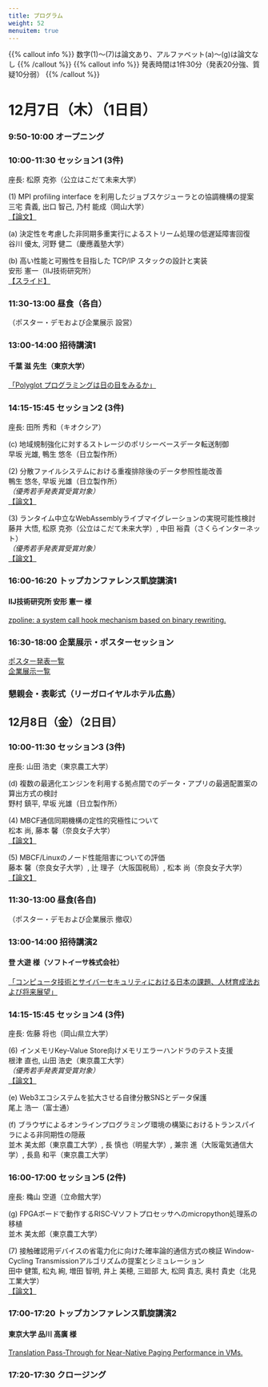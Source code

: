```yaml
---
title: プログラム
weight: 52
menuitem: true
---
```

{{% callout info %}}
数字(1)〜(7)は論文あり、アルファベット(a)〜(g)は論文なし
{{% /callout %}}
{{% callout info %}}
発表時間は1件30分（発表20分強、質疑10分弱）
{{% /callout %}}
#
# 12月7日（木）（1日目）

### 9:50-10:00 オープニング

### 10:00-11:30 セッション1 (3件)
座長: 松原 克弥（公立はこだて未来大学）

(1) MPI profiling interface を利用したジョブスケジューラとの協調機構の提案<br>
     三宅 貴義, 出口 智己, 乃村 能成（岡山大学）<br>
     [【論文】](http://id.nii.ac.jp/1001/00231271/)

(a) 決定性を考慮した非同期多重実行によるストリーム処理の低遅延障害回復<br>
     谷川 優太, 河野 健二（慶應義塾大学）

(b) 高い性能と可搬性を目指した TCP/IP スタックの設計と実装<br>
     安形 憲一（IIJ技術研究所）<br>
     [【スライド】](https://yasukata.github.io/presentation/2023/12/ipsj-comsys35/ipsj-comsys2023-yasukata.pdf)

### 11:30-13:00 昼食（各自）

（ポスター・デモおよび企業展示 設営）

### 13:00-14:00 招待講演1

#### 千葉 滋 先生（東京大学）

[「Polyglot プログラミングは日の目をみるか」](#invite1)

###  14:15-15:45 セッション2 (3件)
座長: 田所 秀和（キオクシア）

(c) 地域規制強化に対するストレージのポリシーベースデータ転送制御<br>
    早坂 光雄, 鴨生 悠冬（日立製作所）


(2) <a id="paper2">分散ファイルシステムにおける重複排除後のデータ参照性能改善</a><br>
    鴨生 悠冬, 早坂 光雄（日立製作所）<br>
    <i>（優秀若手発表賞受賞対象）</i><br>
    [【論文】](http://id.nii.ac.jp/1001/00231272/)<br>

(3) <a id="3paper3">ランタイム中立なWebAssemblyライブマイグレーションの実現可能性検討</a>
<br>
    藤井 大悟, 松原 克弥（公立はこだて未来大学）, 中田 裕貴（さくらインターネット）<br>
    <i>（優秀若手発表賞受賞対象）</i><br>
    [【論文】](http://id.nii.ac.jp/1001/00231273/)

### 16:00-16:20 トップカンファレンス凱旋講演1

#### IIJ技術研究所 安形 憲一 様

[zpoline: a system call hook mechanism based on binary rewriting.](#topconf1)<br>

### 16:30-18:00 企業展示・ポスターセッション

[ポスター発表一覧](#poster)<br>
[企業展示一覧](#exhibition)

### 懇親会・表彰式（リーガロイヤルホテル広島）


## 12月8日（金）（2日目）

### 10:00-11:30 セッション3 (3件)
座長: 山田 浩史（東京農工大学）

(d) 複数の最適化エンジンを利用する拠点間でのデータ・アプリの最適配置案の算出方式の検討<br>
    野村 鎮平, 早坂 光雄（日立製作所）

(4) MBCF通信同期機構の定性的究極性について<br>
    松本 尚, 藤本 馨（奈良女子大学）<br>
    [【論文】](http://id.nii.ac.jp/1001/00231274/)

(5) MBCF/Linuxのノード性能阻害についての評価<br>
    藤本 馨（奈良女子大学）, 辻 理子（大阪国税局）, 松本 尚（奈良女子大学）<br>
    [【論文】](http://id.nii.ac.jp/1001/00231275/)

### 11:30-13:00 昼食(各自)

（ポスター・デモおよび企業展示 撤収）

### 13:00-14:00 招待講演2

#### 登 大遊 様（ソフトイーサ株式会社）

[「コンピュータ技術とサイバーセキュリティにおける日本の課題、人材育成法および将来展望」](#invite2)

### 14:15-15:45 セッション4 (3件)
座長: 佐藤 将也（岡山県立大学）

(6) <a id="paper6">インメモリKey-Value Store向けメモリエラーハンドラのテスト支援</a><br>
     根津 直也, 山田 浩史（東京農工大学）<br>
    <i>（優秀若手発表賞受賞対象）</i><br>
    [【論文】](http://id.nii.ac.jp/1001/00231276/)

(e) Web3エコシステムを拡大させる自律分散SNSとデータ保護<br>
     尾上 浩一（富士通）

(f) ブラウザによるオンラインプログラミング環境の構築におけるトランスパイラによる非同期性の隠蔽<br>
     並木 美太郎（東京農工大学）, 長 慎也（明星大学）, 兼宗 進（大阪電気通信大学）, 長島 和平（東京農工大学）

### 16:00-17:00 セッション5 (2件)
座長: 穐山 空道（立命館大学）

(g) FPGAボードで動作するRISC-Vソフトプロセッサへのmicropython処理系の移植<br>
     並木 美太郎（東京農工大学）

(7) 接触確認用デバイスの省電力化に向けた確率論的通信方式の検証 Window-Cycling Transmissionアルゴリズムの提案とシミュレーション<br>
    田中 健策, 松丸 絢, 増田 智明, 井上 美穂, 三廻部 大, 松岡 貴志, 奥村 貴史（北見工業大学）<br>
    [【論文】](http://id.nii.ac.jp/1001/00231277/)


### 17:00-17:20 トップカンファレンス凱旋講演2

#### 東京大学 品川 高廣 様

[Translation Pass-Through for Near-Native Paging Performance in VMs.](#topconf2)

###  17:20-17:30 クロージング

